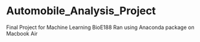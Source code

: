 # Automobile_Analysis_Project
Final Project for Machine Learning BioE188
Ran using Anaconda package on Macbook Air
